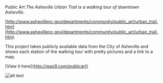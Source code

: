 Public Art
*The Asheville Urban Trail is a walking tour of downtown Asheville.*

[http://www.ashevillenc.gov/departments/community/public_art/urban_trail.htm](http://www.ashevillenc.gov/departments/community/public_art/urban_trail.htm)

This project takes publicly available data from the City of Asheville and shows each station of the walking tour with pretty pictures and a link to a map.

[View it here]{http://wax9.com/publicart}

![alt text](https://github.com/bitslayer42/publicart/tree/master/src/images/urbantrail.png "screenshot")
